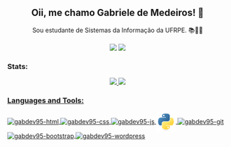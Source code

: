 ## <div align="center">Oii, me chamo Gabriele de Medeiros! 👋</div>

<div align="center">Sou estudante de Sistemas da Informação da UFRPE. 📚👩‍💻</div>

  
<div align="center"><br>
  <a href="https://www.linkedin.com/in/dev-gabriele-de-medeiros/" target="_blank"><img src="https://img.shields.io/badge/LinkedIn-0077B5?style=for-the-badge&logo=linkedin&logoColor=white" target="_blank"></a>
 <a href = "mailto:gabriele.mdemedeiros@gmail.com"><img src="https://img.shields.io/badge/-Gmail-%23333?style=for-the-badge&logo=gmail&logoColor=white" target="_blank"></a>
 </div>

### Stats:

<div align="center">
  <a href="https://github.com/gabdev95">
  <img height="160em" src="https://github-readme-stats.vercel.app/api?username=gabdev95&layout=compact&show_icons=true&hide=contribs,prs&cache_seconds=86400&theme=shades-of-purple&count_private=true"/>
  <img height="160em" src="https://github-readme-stats.vercel.app/api/top-langs/?username=gabdev95&layout=compact&langs_count=7&theme=shades-of-purple"/>
</div>

<!---
  Temas: yeblu; outrun
--> 

###  Languages and Tools:
<div style="display: inline_block" align="left">
  <img align="center" alt="gabdev95-html" height="45" width="45" src="https://cdn.icon-icons.com/icons2/2107/PNG/512/file_type_html_icon_130541.png" />
  <img align="center" alt="gabdev95-css" height="45" width="45" src="https://cdn.icon-icons.com/icons2/2107/PNG/512/file_type_css_icon_130661.png" /> 
  <img align="center" alt="gabdev95-js" height="40" width="40" src="https://cdn.icon-icons.com/icons2/2108/PNG/512/javascript_icon_130900.png" />
  <img align="center" alt="gabdev95-python" height="45" width="45" src="https://raw.githubusercontent.com/devicons/devicon/master/icons/python/python-original.svg" />
  <img align="center" alt="gabdev95-git" height="45" width="45" src="https://cdn.icon-icons.com/icons2/2107/PNG/512/file_type_git_icon_130581.png" />
  <img align="center" alt="gabdev95-bootstrap" height="42" width="42" src="https://cdn.icon-icons.com/icons2/2415/PNG/512/bootstrap_plain_logo_icon_146619.png" />
  <img align="center" alt="gabdev95-wordpress" height="45" width="45" src="https://cdn.icon-icons.com/icons2/2699/PNG/512/wordpress_logo_icon_167953.png" />
 <!---  <img align="center" alt="gabdev95-angular" height="45" width="45" src="https://cdn.jsdelivr.net/gh/devicons/devicon/icons/angularjs/angularjs-original.svg" />-->
</div>

  ##

  
<!--- 
![Snake animation](https://github.com/gabdev95/gabdev95/blob/output/github-contribution-grid-snake.svg)
-->
